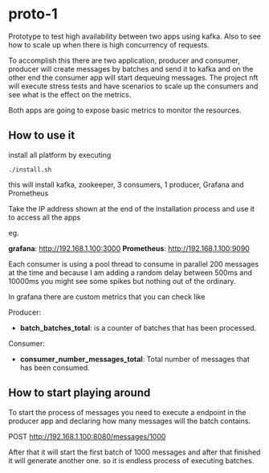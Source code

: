 # proto-1

Prototype to test high availability between two apps using kafka.
Also to see how to scale up when there is high concurrency of requests.

To accomplish this there are two application, producer and consumer, producer will create
messages by batches and send it to kafka and on the other end the consumer app will start dequeuing
messages. The project nft will execute stress tests and have scenarios to scale up the consumers
and see what is the effect on the metrics.

Both apps are going to expose basic metrics to monitor the resources.


## How to use it

install all platform by executing

```./install.sh```

this will install kafka, zookeeper, 3 consumers, 1 producer, Grafana and Prometheus

Take the IP address shown at the end of the installation process and use it to access all the apps

eg.

**grafana**: http://192.168.1.100:3000
**Prometheus**: http://192.168.1.100:9090

Each consumer is using a pool thread to consume in parallel 200 messages at the time and because I am
adding a random delay between 500ms and 10000ms you might see some spikes but nothing out of the ordinary.

In grafana there are custom metrics that you can check like

Producer: 
- **batch_batches_total**: is a counter of batches that has been processed.

Consumer:
- **consumer_number_messages_total**: Total number of messages that has been consumed.

## How to start playing around
To start the process of messages you need to execute a endpoint in the producer app and declaring how many messages will the batch contains.

POST http://192.168.1.100:8080/messages/1000

After that it will start the first batch of 1000 messages and after that finished it will generate another one.
so it is endless process of executing batches.
